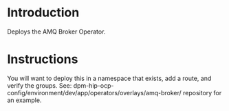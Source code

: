 # Introduction
Deploys the AMQ Broker Operator.

# Instructions
You will want to deploy this in a namespace that exists, add a route, and verify the groups.
See: dpm-hip-ocp-config/environment/dev/app/operators/overlays/amq-broker/ repository for an example.
